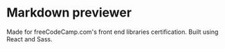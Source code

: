 # Markdown previewer

Made for freeCodeCamp.com's front end libraries certification. Built using React and Sass.